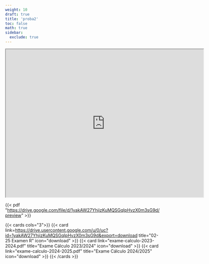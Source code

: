 ```yaml
---
weight: 10
draft: true
title: 'proba2'
toc: false
math: true
sidebar:
  exclude: true
---
```


<iframe src="https://drive.google.com/file/d/1yakAW27YhjizKuMQSGqIpHvzX0m3sG9d/preview" width="640" height="480" allow="autoplay"></iframe>

<div class="hx-mt-16"></div>
<div class="hx-mt-16"></div>


{{< pdf "https://drive.google.com/file/d/1yakAW27YhjizKuMQSGqIpHvzX0m3sG9d/preview" >}}





{{< cards cols="3">}}
  {{< card link=https://drive.usercontent.google.com/u/0/uc?id=1yakAW27YhjizKuMQSGqIpHvzX0m3sG9d&export=download title="02-25 Examen R" icon="download" >}}
  {{< card link="exame-calculo-2023-2024.pdf" title="Exame Cálculo 2023/2024" icon="download" >}}
  {{< card link="exame-calculo-2024-2025.pdf" title="Exame Cálculo 2024/2025" icon="download" >}}
{{< /cards >}}